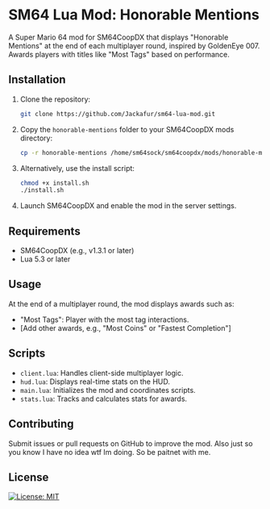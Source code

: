 # SM64 Lua Mod: Honorable Mentions

A Super Mario 64 mod for SM64CoopDX that displays "Honorable Mentions" at the end of each multiplayer round, inspired by GoldenEye 007. Awards players with titles like "Most Tags" based on performance.

## Installation

1. Clone the repository:
   ```bash
   git clone https://github.com/Jackafur/sm64-lua-mod.git
   ```

2. Copy the `honorable-mentions` folder to your SM64CoopDX mods directory:
   ```bash
   cp -r honorable-mentions /home/sm64sock/sm64coopdx/mods/honorable-mentions/
   ```

3. Alternatively, use the install script:
   ```bash
   chmod +x install.sh
   ./install.sh
   ```

4. Launch SM64CoopDX and enable the mod in the server settings.

## Requirements

- SM64CoopDX (e.g., v1.3.1 or later)
- Lua 5.3 or later

## Usage

At the end of a multiplayer round, the mod displays awards such as:

- "Most Tags": Player with the most tag interactions.
- [Add other awards, e.g., "Most Coins" or "Fastest Completion"]

## Scripts

- `client.lua`: Handles client-side multiplayer logic.
- `hud.lua`: Displays real-time stats on the HUD.
- `main.lua`: Initializes the mod and coordinates scripts.
- `stats.lua`: Tracks and calculates stats for awards.

## Contributing

Submit issues or pull requests on GitHub to improve the mod. Also just so you know I have no idea wtf Im doing. So be paitnet with me. 

## License

[![License: MIT](https://img.shields.io/badge/License-MIT-yellow.svg)](https://opensource.org/licenses/MIT)
